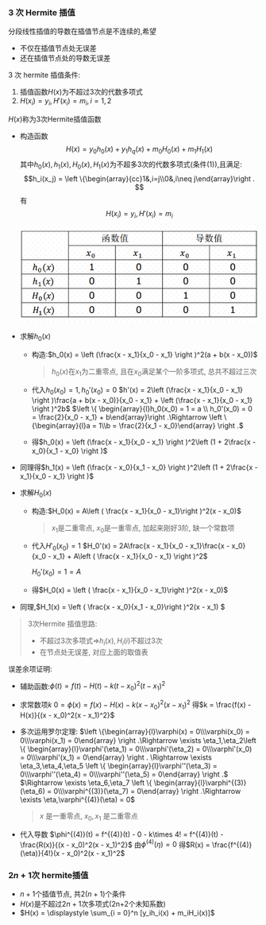 <!-- # 计算方法

## 误差

### 误差来源

1. 模型误差
2. 观测误差：受限于测量工具的精度
3. 方法误差：所求是模型的近似解
4. 舍入误差：计算机精度有限

### 误差的定义

误差=近似值-准确值,
记作:

$$e^* = x^* - x$$

误差，又叫绝对误差

### 误差限

误差限：一般情况下，准确值$x$是未知的，因此误差$e^*$的准确值是无法求出的，但有时而已根据具体测量或计算出误差的绝对值不可能超过某个整数，这个整数称为 **误差限**

定义：若$|e^*| = |x^* - x| \leq \epsilon^*$ ，则称$\epsilon^*$为近似值$x^*$的误差限， 近似值$x^*$的误差限也记作 $\epsilon(x^*)$

### 有效数字 P13 句2

定义1：若近似值$x^*$的误差限为该值的某一位的半个单位，且从该为开始往左数到第一位非0数字共有$n$位，则称 $x^*$具有n为有效数字

而对任何数值经过四舍五入之后得到的近似值，它的误差限是它末位的半个单位，因此只需要从后往左数即可

<br>
例子：$\pi$的近似值3.1415有多少位有效数字？

$$|3.1415 - x| < 0.5 \times 10^{-3}$$

从$10^-3$位开始往前数到第一个非0数字，共有4位， 因此3.1415有4位有效数字

$\pi$四舍五入后的值是3.1416，因此在计算3.1415的有效数字位数的时候不能直接从末位往前数

注：$\pi$ 的准确值有无穷多位有效数字

<br>
有效数字与误差限的关系（定义2）：

设$x^*$为准确值$x$的近似值，且将$x^*$表示为

$$x^* = \pm 0.a_1a_2\cdots a^m \times 10^p$$

p为整数,$a_1,a_2\cdots ,a^m$为$0\sim 9$之间的数字，且$a_1\neq 0$，若有
$$|x^* - x| < 0.5 \times 10^{p - n}$$
则近似值$x^*$有$n$位有效数字

概括地说，总长p位，有效数字为n位，其误差限为$0.5\times 10^{p - n}$

### 相对误差

因为量纲等问题， 误差的大小并不能真正反映出错误的程度，所以考虑“单位误差”即 **相对误差**

定义：$$相对误差 = \frac{绝对误差}{准确值}$$

由于 准确值 往往是未知的，因此采用近似值近似计算

$$相对误差 = \frac{绝对误差}{准确值} \approx \frac{绝对误差}{近似值}$$

即

$$e_r^* = \frac{e^*}{x} \approx \frac{e^*}{x^*} = \frac{x^* - x}{x^*} $$

但，只有在$\frac{e^*}{x^*}\to 0$的条件下才可以用

<br>
证明:当$\frac{e^*}{x^*}\to 0$时，
$$\frac{e^*}{x} = \frac{e^*}{x^*}$$

证明思路：作差，消去$x$
$$\lim_{\frac{e^*}{x^*}\to 0}\left |\frac{e^*}{x^*} - \frac{e^*}{x}\right | = \left | e^*\frac{x^* - x}{xx^*} \right | = \left | \frac{(e^*)^2}{xx^*} \right |  = \left | \frac{(e^*)^2}{(x^* - e^*)x^*} \right | = \left | \frac{(\frac{e^*}{x^*})^2}{1 - \frac{e^*}{x^*}} \right | = 0$$

### 相对误差限

定义：
$$|e_r^*| = \left | \frac{x^* - x}{x^*} \right | \leq \frac{\epsilon^*}{|x^*|}$$
则相对误差限为(误差除以近似值的绝对值)
$$\epsilon_r^* = \frac{\epsilon^*}{|x^*|}$$

<br>
相对误差限与有效数字的关系:

若近似值$x^* = \pm 0.a_1a_2\cdots a_m \times 10^p$有n位有效数字($n\leq m$)，其相对误差限为？

n为有效数字， 其误差限$\epsilon^*$为：
$$|e^*| = |x - x^*| \leq \epsilon^* = \frac{1}{2} \times 10^{p - n}$$

$$\left |\frac{x - x^*}{x^*}\right| \leq \frac{\epsilon^*}{|x^*|} = \frac{10^{p - n}}{2\times 0.a_1a_2\cdots a_m \times 10^p} = \frac{10^{ - n}}{2\times 0.a_1a_2\cdots a_m } \leq \frac{10^{1 - n}}{2a_1}  $$

<br>
若近似数$x^* = \pm 0.a_1a_2\cdots a_m \times 10^p$,且相对误差限满足关系式
$$\epsilon_r^* \leq \frac{1}{2(a_2 + 1)} \times 10^{-(n - 1)}$$
则 $x^*$有多少位有效数字？

$$\begin{array}{ll}
\epsilon_r^* &= \frac{\epsilon^*}{|x^*|} \leq \frac{1}{2(a_2 + 1)} \times 10^{-(n - 1)}\\
\epsilon^* &\leq |x^*|\times \frac{1}{2(a_2 + 1)} \times 10^{-(n - 1)} \\
&=0.a_1a_2\cdots a_m \times 10^p \times \frac{1}{2(a_2 + 1)} \times 10^{-(n - 1)}\\
&=(a + 0.a_2\cdots a_m)\times 10^{p - 1} \times \frac{1}{2(a_2 + 1)} \times 10^{-(n - 1)}\\
&\leq (a + 1)\times 10^{p - 1} \times \frac{1}{2(a_2 + 1)} \times 10^{-(n - 1)}\\
&= \frac{1}{2} \times 10^{p - n}
 \end{array}$$

 因此有n位有效数字

### 误差传递

误差传递：数值运算过程中的误差估计，使用$x^*$代替准确值$x$进行计算 ，则$f(x)$必定存在误差

思路：使用f(x) 在 $x^*$ 的taylor展开作为 f(x) 准确值的计算（只取到线性项，忽略余项），由此构造误差进行分析

$f(x)$在$x^*$附近的taylor展开：
$$f(x) = f(x^*) + f'(x^*)(x - x^*)$$
绝对误差：
$$e(f(x^*)) = f(x^*) - f(x) = f'(x^*)(x^* - x) = f'(x^*)e(x^*)$$
相对误差：
$$e_r(f(x^*)) \approx \frac{e(f(x^*))}{f(x^*)} = \frac{f'(x^*)}{f(x^*)}e(x^*)$$
误差限：
$$ |f(x) - f(x^*)| = |f'(x^*)e(x^*)| = |f'(x^*)||e(x^*)| \leq |f'(x^*)| \epsilon(x^*) = \epsilon(f(x^*))$$
相对误差限:
$$ \epsilon_r(f(x^*)) \approx \frac{\epsilon(f(x^*))}{|f(x^*)|} = \left |\frac{f'(x^*)}{f(x^*)} \right | \epsilon(x^*)$$

<br>
二元taylor展开：（偏导）
$$\begin{array}{ll}
f(x , y) &= f(x^*,y^*) + \frac{\partial f(x^* , y^*)}{\partial x}(x - x^*) + \frac{\partial f(x^* , y^*)}{\partial y}(y - y^*)\\
&=f(x^*,y^*) + f_x'(x^*,y^*)(x - x^*) + f_y'(x^*,y^*)(y - y^*)\\
&= f(x^*,y^*) + f_x'(x - x^*) + f_y'(y - y^*)
\end{array}$$
绝对误差：
$$e(f(x^*,y^*)) = f(x^*,y^*) - f(x , y) = f_x'(x^* - x) + f_y'(y^* - y) = f_x'e(x^*) + f_y'e(y^*)$$
相对误差：
$$\begin{array}{ll}
e_r(f(x^*,y^*)) &\approx \frac{e(f(x^*,y^*))}{f(x^*,y^*)} =\frac{ f(x^*,y^*) - f(x , y)}{f(x^*,y^*)} \\&= \frac{f_x'}{f(x^*,y^*)}(x^* - x) + \frac{f_y'}{f(x^*,y^*)}(y^* - y) \\&= \frac{f_x'}{f(x^*,y^*)}e(x^*) + \frac{f_y'}{f(x^*,y^*)}e(y^*)
\end{array}$$
误差限：
$$|e(f(x^*,y^*))| = |f_x'(x - x^*) + f_y'(y - y^*)| \leq |f_x'|\epsilon(x^*) + |f_y'|\epsilon(y^*) = \epsilon(f(x^*,y^*))$$
相对误差限：
$$\epsilon_r(f(x^*,y^*)) \approx \frac{\epsilon(f(x^*,y^*))}{f(x^*,y^*)}=\left |\frac{f_x'}{f(x^*,y^*)}\right |\epsilon(x^*) + \left | \frac{f_y'}{f(x^*,y^*)}\right |\epsilon(y^*) $$

### 数值计算中应该注意的问题

1. 避免两个相近的数相减--??????课本的貌似是相对误差 ， 不知道推导是否正确
    $$\epsilon_r(x^*-y^*) = \frac{\epsilon(x^*) + \epsilon(x^*)}{|x^* - y^*|}$$

2. 防止大数吃小数

3. 减少运算的次数

4. 避免做除数绝对值远小于被除数绝对值的除法
    1. 结果可能溢出
    2. 舍入误差严重增大

5. 选择数值稳定的计算公式

    给定$I_n = \int_0^1 x^ne^{x- 1}dx$，可以用公式$I_n = 1 - n I_{n - 1}$计算，有两个递推方向：正推(已知$I_n$递推出$I_{n - 1}$)，逆推(已知$I_n$递推出$I_{n + 1}$)

    1. 从$I_0$正推出$I_n$

        近似值：
        $$I_n^* = 1 - nI_{n - 1}^*$$

        $$\begin{array}{ll}
        e(I_n^*) &= I_n^* - I_n = ( 1 - nI_{n - 1}^*) - ( 1 - nI_{n - 1}) = -n(I^*_{n - 1} - I_{n - 1})\\
        &= \cdots\\
        &= (-1)^nn!(I_0^* - I_0)
        \end{array}$$

        可以看出误差呈“阶乘式”增长

    2. 从$I_n$逆推出$I_0$

        近似值:
        $$I_{n - 1}^* =  \frac{1 - I^*_n}{n}$$

        $$I_{n - 1}^* - I_{n - 1} = \frac{-1}{n}(I_n^* - I_n)$$

        $$\Rightarrow I_0^* - I_0 = \frac{(-1)^n}{n!}(I_n^* - I_n)$$

        逆推的时候，可以看出误差传播逐步减少

## 插值

插值是已知某些点的函数值，求任意点的函数值。

要求：插值函数在已知点无误差 ， 构造$P_n(x) \approx f(x)$

### 线性插值

线性插值是代数插值中最简单的一种情形，它的提法是：

给定$y = f(x)$的函数表 ， 构造函数$p_1(x)$满足条件:

1. $p_1(x)$ 是一个不超过一次的代数多项式
2. $p_1(x_0) = y_0 , p_1(x_2) = y_1$

线性插值函数表:

| $x$        | $x_0$ | $x_1$ |
|------------|-------|-------|
| $y = f(x)$ | $y_0$ | $y_1$ |

#### 两点式 Lagrange 形式

$$p_1(x) = \frac{x - x_1}{x_0 - x_1}y_0 + \frac{x - x_0}{x_1 - x_0}y_0$$

Lagrange 形式:插值节点用基函数加权求和

$$p_1(x) = l_0(x)y_0 + l_1(x)y_1$$

其中,$l_0(x)$称为插值基函数

#### 点斜式 Newton 形式

$$p_1(x) = \frac{y_1 - y_0}{x_1 - x_0}(x - x_0) + y_0$$

Newton 形式:

$$p_1(x) = f(x_0 , x_1)(x - x_0) + f(x_0)$$

其中 , $f(x_0 , x_1)$称为一阶差商 , 该值 与 $x_0$和$x_1$的顺序无关

> **两种形式的关系** : 等价

#### 线性插值函数的误差估计

设$p_1(x)$是过$(x_0 , y_0)$和$(x_1 , y_1)$两点的线性插值函数 ,

$[a,b]$是包含$[x_0 , x_1]$的任一区间,

并设$f(x) \in C^1[a,b] , f''(x)$在$[a,b]$上存在 ,

则对任一给定的$x\in [a,b]$ , 总存在一点 $\xi \in (a , b)$,使得
$$R(x) = f(x) - p_1(x) = \frac{f''(\xi)}{2!}(x - x_0)(x - x_1)$$

其中,$\xi$依赖于$x$ , $R(x)$称为余项

> $f(x) \in C^1[a,b]$表示$f(x) , f'(x)$连续 , $C$表示连续 , 上标$^1$表示到一阶导数为止

证明:

1. 构造辅助函数

    对任一定的$x$,构造辅助函数:要求$\varphi(x_0) = \varphi(x_1) = \varphi(x) = 0$
    $$ \varphi(t) = f(t) - p_1(t) - k(t - x_0)(t - x_1) $$
    其中,$k$为待定常数.

    > 记忆: 前两项作差 , 后一项是余项 ; 因为 $p_(x)$ 在$x_0$和$x_1$上无误差 , 即 $R(x_0) = R(x_1) = 0$ , 因此需要$(t - x_0)(t - x_1)$这样的形式

2. 计算待定常数
    现在已经满足的$\varphi(x_0) = \varphi(x_1) = 0$,还需$\varphi(x) = 0$,有

    > 这三个$\varphi(*) = 0$要求可以理解成 算上余项之后,结果为0

    $$\varphi(x) =  f(t) - p_1(t) - k(t - x_0)(t - x_1) = 0$$

    得$$k = \frac{f(x) - p_1(x)}{(x - x_0)(x - x_1)} =^{def} \frac{R(x)}{(x - x_0)(x - x_1)}$$

3. 反复运用罗尔定理

    由2得
    $$\varphi(t) = f(t) - p_1(t) -\frac{f(x) - p_1(x)}{(x - x_0)(x - x_1)}(t - x_0)(t - x_1)$$

    满足,$\varphi(x_0) = \varphi(x_1) = \varphi(x) = 0$

    $$
    \left .
    \begin{array}{r}
    \varphi(x_0) = 0\\
    \varphi(x_1) = 0\\
    \varphi(x) = 0
    \end{array}\right \}\Rightarrow
    \left .
    \begin{array}{r}
    \exists \xi_1 , \varphi'(\xi_1) = 0\\
    \exists \xi_2 , \varphi'(\xi_2) = 0
    \end{array}\right \}\Rightarrow
    \exists \xi , \varphi''(\xi) = 0
    $$

4. 求导代入
    $$\varphi''(t) = f''(t) - p_1''(t) - 2!\frac{R(x)}{(x - x_0)(x - x_1)} =^{p_1''(t) = 0} f''(t) - 2!\frac{R(x)}{(x - x_0)(x - x_1)}$$

    > $2!$是因为二次项二次求导得出来的,第一次得$2$,第二次得$1$ , 合起来$2!$

    $$\varphi''(\xi) = 0 = f''(\xi) - 2!\frac{R(x)}{(x - x_0)(x - x_1)}$$

    移项后得证:
    $$R(x) = \frac{f''(\xi)}{2!}(x - x_0)(x - x_1) $$

### 二次插值

二次插值: 有3个插值节点

$$p_2(x) = a_0 + a_1x + a_2x^2$$

插值条件:

1. $p_2(x)$是一个是一个不超过二次的代数项
2. $p_(x_0) = y_0 , p_(x_1) = y_1 , p_(x_2) = y_2$

#### 参数的存在性

$$\left \{ \begin{array}{l}
p_2(x_0) = a_0 + a_1x_0 + a_2x_0^2 = y_0\\
p_2(x_1) = a_0 + a_1x_1 + a_2x_1^2 = y_1\\
p_2(x_2) = a_0 + a_1x_2 + a_2x_2^2 = y_2
\end{array}\right .$$

得到系数行列式:

$$\left | \begin{array}{ccc}
1 & x_0 & x_0^2\\
1 & x_1 & x_1^2\\
1 & x_2 & x_2^2
\end{array}\right | = (x_1 - x_0)(x_2 - x_0)(x_2 - x_1)$$

故, 只要$x_0,x_1,x_2$互不相同,则行列式必不为0,即$a_0 , a_1 , a_2$存在且唯一

#### Lagrange 形式

构造Lagrange 形式:
$$p_2(x) = l_0(x)y_0 + l_1(x)y_1 +  l_2(x)y_2$$
其中,$l_*(x)$为不超过二次的代数多项式(为满足插值条件1)

若基函数满足下表的取值 ,则函数满足插值条件2:
| 函数值   | $x_0$ | $x_1$ | $x_2$ |
|----------|-------|-------|-------|
| $l_0(x)$ | 1     | 0     | 0     |
| $l_1(x)$ | 0     | 1     | 0     |
| $l_2(x)$ | 0     | 0     | 1     |

由上表构造基函数的形式(以$l_0(x)$为例):
$$l_0(x) = A(x - x_1)(x - x_2)$$
,其中$A$为待定常数

> 由于$p_2$(x)在插值节点处无误差 ,因此需要$(x - x_1)(x - x_2)$这一项

代入$x_0$
$$l_0(x_0) = 1 = A(x_0 - x_1)(x_0 - x_2)$$
得:
$$A = \frac{1}{(x_0 - x_1)(x_0 - x_2)}$$

故$$l_0(x) = \frac{(x - x_1)(x - x_2)}{(x_0 - x_1)(x_0 - x_2)}$$

同理:
$$l_1(x) = \frac{(x - x_0)(x - x_2)}{(x_1 - x_0)(x_1 - x_2)}$$
$$l_2(x) = \frac{(x - x_0)(x - x_1)}{(x_2 - x_0)(x_2 - x_1)}$$

因此
$$p_2(x) = \frac{(x - x_1)(x - x_2)}{(x_0 - x_1)(x_0 - x_2)}y_0 + \frac{(x - x_0)(x - x_2)}{(x_1 - x_0)(x_1 - x_2)}y_1 +  \frac{(x - x_0)(x - x_1)}{(x_2 - x_0)(x_2 - x_1)}y_2$$

#### Newton 形式

二阶差商:
$$f(x_i , x_j , x_k) = \frac{f(x_i,  x_j) - f(x_j , x_k)}{x_i - x_k}$$

Newton 形式:
$$N_2(x) = a_0 + a_1(x - x_0) + a_2(x - x_0)(x - x_1)$$
其中$a_0 , a_1 , a_2$是待定常数

1. 求待定常数(差商)

    $$N_2(x_0) = y_0 = a_0 = f(x_0) \Rightarrow a_0 = f(x_0)$$

    $$N_2(x_1) = a_0 + a_1(x_1 - x_0) = y_1 = f(x_1)\Rightarrow a_1 = \frac{f(x_1) - f(x_0)}{x_1 - x_0} =^{def} f(x_0 , x_1)$$


    \Rightarrow & 1
    $$\begin{array}{rl}
    & N_2(x_2) = a_0 + a_1(x_2 - x_0) + a_2(x_2 - x_0)(x_2 - x_1) = y_2 = f(x_2)\\
    \Rightarrow^{简单移项} & \frac{f(x_2) - f(x_0) - f(x_0 , x_1)(x_2 - x_0)}{(x_2 - x_0)(x_2 - x_1)}\\
    = & \frac{f(x_2 , x_0) - f(x_0 , x_1)}{x_2 - x_1}\\
    =& f(x_0 , x_1 , x_2)
    \end{array}$$

#### 二次插值误差余项

$$R(x) = f(x) - p_2(x) = \frac{f'''(\xi)}{3!}(x - x_0)(x - x_1)(x - x_2)$$

证明思路和线性插值余项一致:先构造辅助函数 , 求解辅助函数的待定常数 , 多次运用罗尔定理 , 代入导函数得解

### n次线性插值

n次插值:已知n+1个插值节点, 插值函数在插值节点处无误差

插值条件:

1. $p_n(x)$ 是一个不超过n次的代数多项式
2. $p_n(x_i) = y_i , i = 0 ,1 , \cdots , n$

设
$$p_n(x) = a_0 + a_1x + a_2x^2 + \cdots + a_nx^n$$

根据插值条件2,有以下方程:
$$\left \{\begin{array}{rc}p_n(x_0) &= a_0 + a_1 x_0 + x_2x_0^2 + \cdots + a_nx_0^n = y_0\\
p_n(x_1) &= a_0 + a_1 x_1 + a_2x_1^2 + \cdots + a_nx_1^n = y_1\\
&\vdots\\
p_n(x_n) &= a_0 + a_1 x_n + a_2x_n^2 + \cdots + a_nx_n^n = y_n
\end{array}\right .$$

写成行列形式:
$$\left | \begin{array}{ccccc}
1 & x_0 & x_0^2 & \cdots & x_0^n\\
1 & x_1 & x_1^2 & \cdots & x_1^n\\
\vdots &\vdots &\vdots &\ddots &\vdots\\
1 & x_n & x_n^2 & \cdots & x_n^n\\
\end{array} \right | = \prod_{0\leq j < \leq n>}(x_i - x_j)$$

若$x_i - x_j \neq 0$  ,行列式不为0 , 故此时方程组有唯一解。

#### n次插值Lagrange形式

设$$p_n(x) = l_0(x)y_0 + l_1(x)y_1 + \cdots +  l_n(x)y_n = \sum_{i = 0}^n l_i(x)y_i$$

由插值条件一, 构造基函数满足以下取值且$l_i$是不超过$n$次代数多项式:

|          | $x_0$    | $x_1$    | $\cdots$ | $x_n$    |
|----------|----------|----------|----------|----------|
| $l_0(x)$ | 1        | 0        | $\cdots$ | 0        |
| $l_1(x)$ | 0        | 1        | $\cdots$ | 0        |
| $\vdots$ | $\vdots$ | $\vdots$ |          | $\vdots$ |
| $l_n(x)$ | 0        | 0        | $\cdots$ | 1        |

即$$l_i(x) = \left \{\begin{array}{rl} 1 & , x = x_i\\0 &, x\neq x_i\end{array}\right .$$

求解$l_i(x)$的具体形式:$l_i(x)$在非$x_i$处为一阶零点 , 得
$$l_i(x) = A \prod_{j \neq i , 0}^n (x - x_j)$$

代入$l_i(x_i) = 1$得
$$A = \frac{1}{\displaystyle  \prod_{j \neq i , 0}^n (x_i - x_j)}$$

故
$$l_i(x) = \frac{\displaystyle \prod_{j \neq i , 0}^n (x - x_j)}{\displaystyle  \prod_{j \neq i , 0}^n (x_i - x_j)} $$

![](assets/jisuanfangfa/2018-03-30-18-14-54.png)

##### 另一种表达形式

$$\begin{array}{rl}p_n(x) &= \displaystyle \sum_{i = 0}^n \frac{w(x)}{(x - x_i)w'(x_i)}y_i\\
w(x) &= (x - x_0)(x - x_1)\cdots(x - x_n)\\
w'(x) &= (x_i - x_0)(x_i - x_1)\cdots(x_i - x_{i - 1})(x_i - x_{i + 1})\cdots(x_i - x_n)
\end{array}$$

> $w(x)$是n+1项 , $w'(x)$是 **n** 项

#### n次插值Newton形式

n阶差商:

* 递归形式

    $$f(x_{i0},x_{i1} , \cdots , x_{in})= \frac{f(x_{i0},x_{i1} , \cdots , x_{in-1}) - f(x_{i1},x_{i2} , \cdots , x_{in})}{x_{i0} - x_{in}}$$
    > 前n项的差商减去后n项的差商 的差 再除以首尾两项的差

* 非递归形式

    $$\begin{array}{rl}f(x_{i0},x_{i1} , \cdots , x_{in})&= \displaystyle \sum_{i = 0}^k \frac{f(x_i)}{w'_k(x_i)}\\
   w'_k(x) &= (x_i - x_0)(x_i - x_1)\cdots(x_i - x_{i - 1})(x_i - x_{i + 1})\cdots(x_i - x_k)
    \end{array}$$

Newton 形式的推导方法:

* $$f(x , x_0) = \frac{f(x) - f(x_0)}{x - x_0} \Rightarrow f(x) = f(x_0) + (x - x_0)f(x , x_0)$$

* $$\begin{array}{rl}
f(x , x_0 , x_1) &= \frac{f(x , x_0) - f(x_0 , x_1)}{x - x_1} \\ &\Rightarrow f(x , x_0) = f(x, x_0, x_1)(x - x_1) + f(x_0, x_1)
\end{array}$$

* 代入得:$$\begin{array}{rl}
f(x) &= f(x_0) + (x - x_0)(f(x, x_0, x_1)(x - x_1) + f(x_0, x_1))\\
&= f(x_0) +  f(x_0, x_1)(x - x_0) + f(x, x_0, x_1)(x - x_1)(x - x_0)
\end{array}$$

* 其中$f(x, x_0, x_1)$无法求, 称为余项

* 以此类推, 得n次Newton形式
    $$\begin{array}{rl}
    f(x) & = f(x_0) + f(x_0, x_1)(x - x_0) + f(x_0, x_1, x_2)(x - x_0)(x - x_1)\\
    &\quad + \cdots + f(x_0, x_1, \cdots, x_n)(x - x_0)\cdots(x-x_{n - 1})\\
    & \quad + f(x_0, x_1, \cdots, x_n, x)(x - x_0)\cdots(x-x_n)
    \end{array}$$

![](assets/jisuanfangfa/2018-04-13-17-37-21.png)

#### 误差分析

**定理:** 设$p_n(x)$是过$(x_i,y_i), i = 0,1,\cdots,n$的n次插值函数, $[a,b]$是包含$x_0,x_1,\cdots,x_n$的任一区间, 并设$f(x)\in^n[a,b]$ , $f(x)^{(n+1)}$在$[a,b]$上存在, 则对任意给定的$x\in[a,b]$, 总存在一点$\xi\in(a,b)$, 使得
$$R(x) = f(x) - p_n(x) = \frac{p^{(n + 1)(\xi)}}{(n + 1)!}(x - x_0)(x - x_1)\cdots(x - x_n)$$
,其中$\xi$依赖于$x$

### 习题

* 已知函数$f(x) = x^3 - 4x$, 插值节点为$x_0 = 1, x_1 = 2, x_2 = 3$, 求 Newton型二次插值.

    * 构造差商
    $$\left \{\begin{array}{ll}x_0 = 1, f(x_0) = -3 \\x_1 = 1, f(x_1) = 0\\x_2 = 2, f(x_2) = 15\end{array}\right . \Rightarrow
    \left \{\begin{array}{l}f(x_0, x_1) = 3\\f(x_0, x_2) = 9
    \end{array}\right . \Rightarrow f(x_0, x_1, x_2) = 6$$

    * 写出公式
    $$\begin{array}{rl}f(x) &= f(x_0) + f(x_0,x_1)(x - x_0) + f(x_0, x_1, x_2)(x - x_0)(x - x_1) \\
    &= -3 + 3(x - x_0) + 6(x - x_0)(x - x_1)
    \end{array}$$

### 分段线性插值

**龙格(Runge)现象** : 高次插值多项式并不一定很好近似被插值函数

即当$n\to \infty$时, $p_n(x)$不一定收敛到$f(x)$, 也就是$p_n(x)$ 与 $f(x)$ 的误差不一定越来越小.

解决办法:区间分段,每段低次插值

误差分析:

**定理:** 设给定$y = f(x)$函数表, 令$a=x_0,b=x_n,f(x)\in^1[a,b]$,$f''(x)$在$[a,b]$存在, $p(x)$是$f(x)$的分段线性插值函数, 则有
$$|R(x)| = |f(x) - p(x)| \leq \frac{h^2}{8}M$$,其中$$h = \max_{0\leq i \leq n - 1}|x_{i + 1} - x_i|\quad,M = \max_{a\leq x\leq b} |f''(x)|$$ -->

### 3 次 Hermite 插值

分段线性插值的导数在插值节点是不连续的,希望
* 不仅在插值节点处无误差
* 还在插值节点处的导数无误差

3 次 hermite 插值条件:
1. 插值函数$H(x)$为不超过3次的代数多项式
2. $H(x_i) = y_i , H'(x_i) = m_i , i = 1 ,2$

$H(x)$称为3次Hermite插值函数

* 构造函数
    $$H(x) = y_0h_0(x) + y_1h_q(x) + m_0H_0(x) + m_1H_1(x)$$
    其中$h_0(x), h_1(x), H_0(x), H_1(x)$为不超多3次的代数多项式(条件(1)),且满足:
    $$h_i(x_j) = \left \{\begin{array}{cc}1&,i=j\\0&,i\neq j\end{array}\right . $$有$$ H(x_i) = y_i , H'(x_i) = m_i$$
    ![](assets/jisuanfangfa/2018-04-15-19-31-58.png)

* 求解$h_0(x)$
    * 构造:$h_0(x) = \left (\frac{x - x_1}{x_0 - x_1} \right )^2(a + b(x - x_0))$
        > $h_0(x)$在$x_1$为二重零点, 且在$x_0$满足某个一阶多项式, 总共不超过三次

    * 代入$h_0(x_0) = 1 , h_0'(x_0) = 0$
    $h'(x) = 2\left (\frac{x - x_1}{x_0 - x_1} \right )\frac{a + b(x - x_0)}{x_0 - x_1} + \left (\frac{x - x_1}{x_0 - x_1} \right )^2b$
    $\left \{ \begin{array}{l}h_0(x_0) = 1 = a \\ h_0'(x_0) = 0 = \frac{2}{x_0 - x_1} + b\end{array}\right .\Rightarrow \left \{\begin{array}{l}a = 1\\b = \frac{2}{x_1 - x_0}\end{array} \right .$

    * 得$h_0(x) = \left (\frac{x - x_1}{x_0 - x_1} \right )^2\left (1 + 2\frac{x - x_0}{x_1 - x_0} \right )$

* 同理得$h_1(x) = \left (\frac{x - x_0}{x_1 - x_0} \right )^2\left (1 + 2\frac{x - x_1}{x_0 - x_1} \right )$

* 求解$H_0(x)$
    * 构造:$H_0(x) = A\left ( \frac{x - x_1}{x_0 - x_1}\right )^2(x - x_0)$
        > $x_1$是二重零点, $x_0$是一重零点, 加起来刚好3阶, 缺一个常数项

    * 代入$H'_0(x_0) = 1$
        $H_0'(x) = 2A\frac{x - x_1}{x_0 - x_1}\frac{x - x_0}{x_0 - x_1} + A\left ( \frac{x - x_1}{x_0 - x_1} \right )^2$

        $H_0'(x_0) = 1 = A$
    * 得$H_0(x) = \left ( \frac{x - x_1}{x_0 - x_1}\right )^2(x - x_0)$

* 同理,$H_1(x) = \left ( \frac{x - x_0}{x_1 - x_0}\right )^2(x - x_1) $

> 3次Hermite 插值思路:
> * 不超过3次多项式$\Rightarrow$$h_i(x) , H_i(i)$不超过3次
> * 在节点处无误差, 对应上面的取值表

误差余项证明:

* 辅助函数:$\phi(t) = f(t) - H(t) - k(t - x_0)^2(t - x_1)^2$
* 求常数项$k$
    $0 = \phi(x) = f(x) - H(x) - k(x - x_0)^2(x - x_1)^2$
    得$k = \frac{f(x) - H(x)}{(x - x_0)^2(x - x_1)^2}$

* 多次运用罗尔定理:
    $\left  \{\begin{array}{l}\varphi(x) = 0\\\varphi(x_0) = 0\\\varphi(x_1) = 0\end{array} \right .\Rightarrow \exists \eta_1,\eta_2\left \{ \begin{array}{l}\varphi'(\eta_1) = 0\\\varphi'(\eta_2) = 0\\\varphi'(x_0) = 0\\\varphi'(x_1) = 0\end{array} \right . \Rightarrow \exists \eta_3,\eta_4,\eta_5 \left \{  \begin{array}{l}\varphi''(\eta_3) = 0\\\varphi''(\eta_4) = 0\\\varphi''(\eta_5) = 0\end{array} \right .$
    $\Rightarrow \exists \eta_6,\eta_7 \left \{  \begin{array}{l}\varphi^{(3)}(\eta_6) = 0\\\varphi^{(3)}(\eta_7) = 0\end{array} \right .\Rightarrow \exists \eta,\varphi^{(4)}(\eta) = 0$
    > $x$ 是一重零点, $x_0,x_1$ 是二重零点

* 代入导数
    $\phi^{(4)}(t) = f^{(4)}(t) - 0 - k\times 4! = f^{(4)}(t) - \frac{R(x)}{(x - x_0)^2(x - x_1)^2}$
    由$\phi^{(4)}(\eta) = 0$
    得$R(x) = \frac{f^{(4)}(\eta)}{4!}(x - x_0)^2(x - x_1)^2$


### $2n + 1$次 hermite插值

* $n+1$个插值节点, 共$2(n + 1)$个条件
* $H(x)$是不超过$2n + 1$次多项式(2n+2个未知系数)
* $H(x) = \displaystyle \sum_{i = 0}^n [y_ih_i(x) + m_iH_i(x)]$